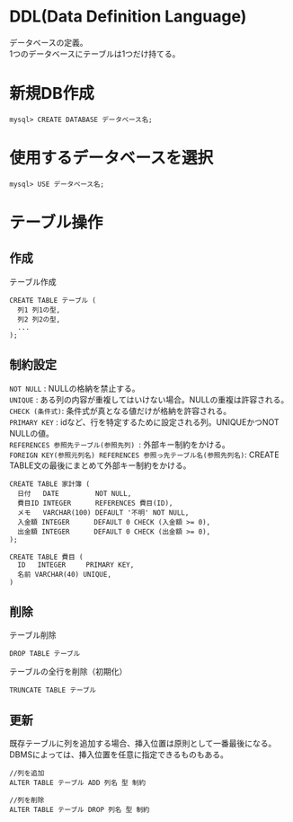 # DDL(Data Definition Language)
データベースの定義。  
1つのデータベースにテーブルは1つだけ持てる。  

# 新規DB作成
```
mysql> CREATE DATABASE データベース名;
```

# 使用するデータベースを選択
```
mysql> USE データベース名;
```

# テーブル操作
## 作成
テーブル作成
```
CREATE TABLE テーブル (
  列1 列1の型,
  列2 列2の型,
  ...
);
```


## 制約設定
`NOT NULL`      : NULLの格納を禁止する。  
`UNIQUE`        : ある列の内容が重複してはいけない場合。NULLの重複は許容される。  
`CHECK (条件式)`: 条件式が真となる値だけが格納を許容される。  
`PRIMARY KEY`   : idなど、行を特定するために設定される列。UNIQUEかつNOT NULLの値。  
`REFERENCES 参照先テーブル(参照先列) `: 外部キー制約をかける。  
`FOREIGN KEY(参照元列名) REFERENCES 参照っ先テーブル名(参照先列名)`: CREATE TABLE文の最後にまとめて外部キー制約をかける。  
```
CREATE TABLE 家計簿 (
  日付   DATE         NOT NULL,
  費目ID INTEGER      REFERENCES 費目(ID),
  メモ   VARCHAR(100) DEFAULT '不明' NOT NULL,
  入金額 INTEGER      DEFAULT 0 CHECK (入金額 >= 0),
  出金額 INTEGER      DEFAULT 0 CHECK (出金額 >= 0),
);

CREATE TABLE 費目 (
  ID   INTEGER     PRIMARY KEY, 
  名前 VARCHAR(40) UNIQUE,
)
```


## 削除
テーブル削除
```
DROP TABLE テーブル
```

テーブルの全行を削除（初期化）
```
TRUNCATE TABLE テーブル
```


## 更新
既存テーブルに列を追加する場合、挿入位置は原則として一番最後になる。  
DBMSによっては、挿入位置を任意に指定できるものもある。  
```
//列を追加
ALTER TABLE テーブル ADD 列名 型 制約

//列を削除
ALTER TABLE テーブル DROP 列名 型 制約
```
